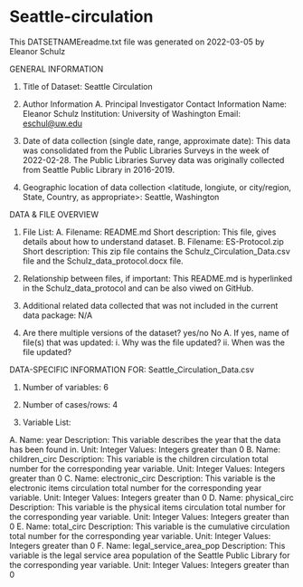 # Seattle-circulation
This DATSETNAMEreadme.txt file was generated on 2022-03-05 by Eleanor Schulz


GENERAL INFORMATION

1. Title of Dataset: Seattle Circulation 

2. Author Information
	A. Principal Investigator Contact Information
		Name: Eleanor Schulz
		Institution: University of Washington
		Email: eschul@uw.edu

3. Date of data collection (single date, range, approximate date): 
  This data was consolidated from the Public Libraries Surveys in the week of 2022-02-28.
  The Public Libraries Survey data was originally collected from Seattle Public Library in 2016-2019.

4. Geographic location of data collection <latitude, longiute, or city/region, State, Country, as appropriate>: 
  Seattle, Washington

DATA & FILE OVERVIEW

1. File List: 
  A. Filename: README.md
        Short description: This file, gives details about how to understand dataset.
  B. Filename: ES-Protocol.zip
        Short description: This zip file contains the Schulz_Circulation_Data.csv file and the Schulz_data_protocol.docx file. 

2. Relationship between files, if important: 
  This README.md is hyperlinked in the Schulz_data_protocol and can be also viwed on GitHub.

3. Additional related data collected that was not included in the current data package: 
 N/A

4. Are there multiple versions of the dataset? yes/no
   No
	A. If yes, name of file(s) that was updated: 
		i. Why was the file updated? 
		ii. When was the file updated? 


DATA-SPECIFIC INFORMATION FOR: Seattle_Circulation_Data.csv

1. Number of variables: 6

2. Number of cases/rows: 4

3. Variable List: 

  A. Name: year 
     Description: This variable describes the year that the data has been found in.
     Unit: Integer
     Values: Integers greater than 0
  B. Name: children_circ
     Description: This variable is the children circulation total number for the corresponding year variable.
     Unit: Integer
     Values: Integers greater than 0
  C. Name: electronic_circ
     Description: This variable is the electronic items circulation total number for the corresponding year variable. 
     Unit: Integer
     Values: Integers greater than 0
  D. Name: physical_circ
     Description: This variable is the physical items circulation total number for the corresponding year variable.
     Unit: Integer
     Values: Integers greater than 0
  E. Name: total_circ
     Description: This variable is the cumulative circulation total number for the corresponding year variable. 
     Unit: Integer
     Values: Integers greater than 0
  F. Name: legal_service_area_pop
     Description: This variable is the legal service area population of the Seattle Public Library for the corresponding year variable.
     Unit: Integer
     Values: Integers greater than 0


